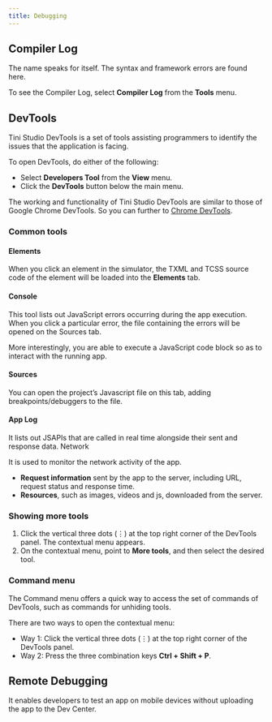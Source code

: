 ```yaml
---
title: Debugging
---
```


## Compiler Log

The name speaks for itself. The syntax and framework errors are found here.

To see the Compiler Log, select **Compiler Log** from the **Tools** menu.

## DevTools

Tini Studio DevTools is a set of tools assisting programmers to identify the issues that the application is facing.

To open DevTools, do either of the following:

- Select **Developers Tool** from the **View** menu.
- Click the **DevTools** button below the main menu.

The working and functionality of Tini Studio DevTools are similar to those of Google Chrome DevTools. So you can further to [Chrome DevTools](https://developer.chrome.com/docs/devtools/).

### Common tools

#### Elements

When you click an element in the simulator, the TXML and TCSS source code of the element will be loaded into the **Elements** tab.

#### Console

This tool lists out JavaScript errors occurring during the app execution. When you click a particular error, the file containing the errors will be opened on the Sources tab.  

More interestingly, you are able to execute a JavaScript code block so as to interact with the running app.

#### Sources

You can open the project’s Javascript file on this tab, adding breakpoints/debuggers to the file. 

#### App Log

It lists out JSAPIs that are called in real time alongside their sent and response data. 
Network

It is used to monitor the network activity of the app.

- **Request information** sent by the app to the server, including URL, request status and response time.
- **Resources**, such as images, videos and js, downloaded from the server. 

### Showing more tools

1. Click the vertical three dots (⋮) at the top right corner of the DevTools panel. The contextual menu appears.
2. On the contextual menu, point to **More tools**, and then select the desired tool. 

### Command menu

The Command menu offers a quick way to access the set of commands of DevTools, such as commands for unhiding tools.

There are two ways to open the contextual menu:

- Way 1: Click the vertical three dots (⋮) at the top right corner of the DevTools panel. 
- Way 2: Press the three combination keys **Ctrl + Shift + P**.

## Remote Debugging

It enables developers to test an app on mobile devices without uploading the app to the Dev Center.

